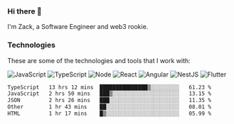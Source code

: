 ### Hi there 👋
I'm Zack, a Software Engineer and web3 rookie.

### Technologies
These are some of the technologies and tools that I work with:

![JavaScript](https://img.shields.io/badge/JavaScript-323330.svg?logo=javascript&logoColor=F7DF1E) 
![TypeScript](https://img.shields.io/badge/TypeScript-007ACC.svg?logo=typescript&logoColor=white) 
![Node](https://img.shields.io/badge/Node.js-43853D.svg?logo=node.js&logoColor=white)
![React](https://img.shields.io/badge/React-20232a.svg?logo=react&logoColor=61DAFB) 
![Angular](https://img.shields.io/badge/Angular-E23237.svg?logo=angularjs&logoColor=white)
![NestJS](https://img.shields.io/badge/NestJS-E0234E?logo=nestjs&logoColor=white)
![Flutter](https://img.shields.io/badge/Flutter-02569B.svg?logo=flutter&logoColor=white)

<!--START_SECTION:waka-->

```txt
TypeScript   13 hrs 12 mins  ███████████████▒░░░░░░░░░   61.23 %
JavaScript   2 hrs 50 mins   ███▒░░░░░░░░░░░░░░░░░░░░░   13.15 %
JSON         2 hrs 26 mins   ███░░░░░░░░░░░░░░░░░░░░░░   11.35 %
Other        1 hr 43 mins    ██░░░░░░░░░░░░░░░░░░░░░░░   08.01 %
HTML         1 hr 17 mins    █▒░░░░░░░░░░░░░░░░░░░░░░░   05.99 %
```

<!--END_SECTION:waka-->
